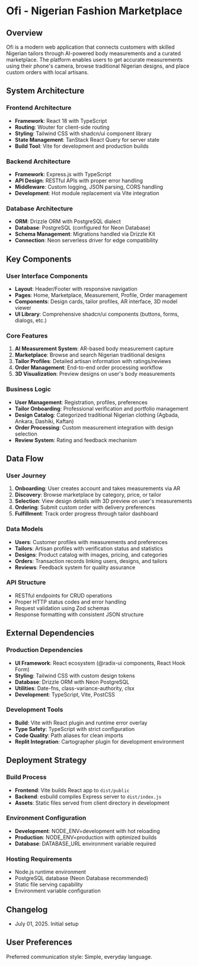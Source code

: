 # Ofi - Nigerian Fashion Marketplace

## Overview

Ofi is a modern web application that connects customers with skilled Nigerian tailors through AI-powered body measurements and a curated marketplace. The platform enables users to get accurate measurements using their phone's camera, browse traditional Nigerian designs, and place custom orders with local artisans.

## System Architecture

### Frontend Architecture
- **Framework**: React 18 with TypeScript
- **Routing**: Wouter for client-side routing
- **Styling**: Tailwind CSS with shadcn/ui component library
- **State Management**: TanStack React Query for server state
- **Build Tool**: Vite for development and production builds

### Backend Architecture
- **Framework**: Express.js with TypeScript
- **API Design**: RESTful APIs with proper error handling
- **Middleware**: Custom logging, JSON parsing, CORS handling
- **Development**: Hot module replacement via Vite integration

### Database Architecture
- **ORM**: Drizzle ORM with PostgreSQL dialect
- **Database**: PostgreSQL (configured for Neon Database)
- **Schema Management**: Migrations handled via Drizzle Kit
- **Connection**: Neon serverless driver for edge compatibility

## Key Components

### User Interface Components
- **Layout**: Header/Footer with responsive navigation
- **Pages**: Home, Marketplace, Measurement, Profile, Order management
- **Components**: Design cards, tailor profiles, AR interface, 3D model viewer
- **UI Library**: Comprehensive shadcn/ui components (buttons, forms, dialogs, etc.)

### Core Features
1. **AI Measurement System**: AR-based body measurement capture
2. **Marketplace**: Browse and search Nigerian traditional designs
3. **Tailor Profiles**: Detailed artisan information with ratings/reviews
4. **Order Management**: End-to-end order processing workflow
5. **3D Visualization**: Preview designs on user's body measurements

### Business Logic
- **User Management**: Registration, profiles, preferences
- **Tailor Onboarding**: Professional verification and portfolio management
- **Design Catalog**: Categorized traditional Nigerian clothing (Agbada, Ankara, Dashiki, Kaftan)
- **Order Processing**: Custom measurement integration with design selection
- **Review System**: Rating and feedback mechanism

## Data Flow

### User Journey
1. **Onboarding**: User creates account and takes measurements via AR
2. **Discovery**: Browse marketplace by category, price, or tailor
3. **Selection**: View design details with 3D preview on user's measurements
4. **Ordering**: Submit custom order with delivery preferences
5. **Fulfillment**: Track order progress through tailor dashboard

### Data Models
- **Users**: Customer profiles with measurements and preferences
- **Tailors**: Artisan profiles with verification status and statistics
- **Designs**: Product catalog with images, pricing, and categories
- **Orders**: Transaction records linking users, designs, and tailors
- **Reviews**: Feedback system for quality assurance

### API Structure
- RESTful endpoints for CRUD operations
- Proper HTTP status codes and error handling
- Request validation using Zod schemas
- Response formatting with consistent JSON structure

## External Dependencies

### Production Dependencies
- **UI Framework**: React ecosystem (@radix-ui components, React Hook Form)
- **Styling**: Tailwind CSS with custom design tokens
- **Database**: Drizzle ORM with Neon PostgreSQL
- **Utilities**: Date-fns, class-variance-authority, clsx
- **Development**: TypeScript, Vite, PostCSS

### Development Tools
- **Build**: Vite with React plugin and runtime error overlay
- **Type Safety**: TypeScript with strict configuration
- **Code Quality**: Path aliases for clean imports
- **Replit Integration**: Cartographer plugin for development environment

## Deployment Strategy

### Build Process
- **Frontend**: Vite builds React app to `dist/public`
- **Backend**: esbuild compiles Express server to `dist/index.js`
- **Assets**: Static files served from client directory in development

### Environment Configuration
- **Development**: NODE_ENV=development with hot reloading
- **Production**: NODE_ENV=production with optimized builds
- **Database**: DATABASE_URL environment variable required

### Hosting Requirements
- Node.js runtime environment
- PostgreSQL database (Neon Database recommended)
- Static file serving capability
- Environment variable configuration

## Changelog
- July 01, 2025. Initial setup

## User Preferences

Preferred communication style: Simple, everyday language.